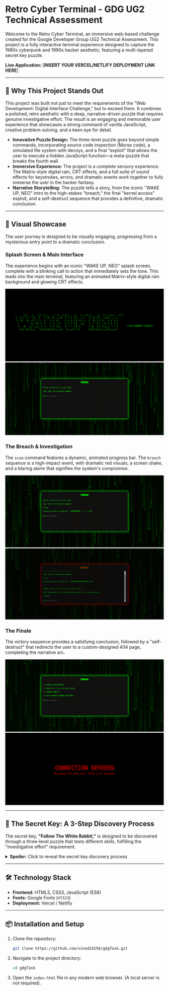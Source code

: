 # Retro Cyber Terminal - GDG UG2 Technical Assessment

Welcome to the Retro Cyber Terminal, an immersive web-based challenge created for the Google Developer Group UG2 Technical Assessment. This project is a fully interactive terminal experience designed to capture the 1980s cyberpunk and 1990s hacker aesthetic, featuring a multi-layered secret key puzzle.

**Live Application:** [**INSERT YOUR VERCEL/NETLIFY DEPLOYMENT LINK HERE**]

---

## 🚀 Why This Project Stands Out

This project was built not just to meet the requirements of the "Web Development: Digital Interface Challenge," but to exceed them. It combines a polished, retro aesthetic with a deep, narrative-driven puzzle that requires genuine investigative effort. The result is an engaging and memorable user experience that showcases a strong command of vanilla JavaScript, creative problem-solving, and a keen eye for detail.

- **Innovative Puzzle Design:** The three-level puzzle goes beyond simple commands, incorporating source code inspection (Morse code), a simulated file system with decoys, and a final "exploit" that allows the user to execute a hidden JavaScript function—a meta-puzzle that breaks the fourth wall.
- **Immersive Experience:** The project is a complete sensory experience. The Matrix-style digital rain, CRT effects, and a full suite of sound effects for keystrokes, errors, and dramatic events work together to fully immerse the user in the hacker fantasy.
- **Narrative Storytelling:** The puzzle tells a story, from the iconic "WAKE UP, NEO" intro to the high-stakes "breach," the final "kernel access" exploit, and a self-destruct sequence that provides a definitive, dramatic conclusion.

---

## 📸 Visual Showcase

The user journey is designed to be visually engaging, progressing from a mysterious entry point to a dramatic conclusion.

### **Splash Screen & Main Interface**

The experience begins with an iconic "WAKE UP, NEO" splash screen, complete with a blinking call to action that immediately sets the tone. This leads into the main terminal, featuring an animated Matrix-style digital rain background and glowing CRT effects.

![Splash Screen](retroCyberTerminal/assets/images/Screenshot%202025-08-24%20163525.png)
![Main Terminal Interface](retroCyberTerminal/assets/images/Screenshot%202025-08-24%20163552.png)

### **The Breach & Investigation**

The `scan` command features a dynamic, animated progress bar. The `breach` sequence is a high-impact event, with dramatic red visuals, a screen shake, and a blaring alarm that signifies the system's compromise.

![Scan Animation](retroCyberTerminal/assets/images/Screenshot%202025-08-24%20163637.png)
![Breach Sequence Effect](retroCyberTerminal/assets/images/Screenshot%202025-08-24%20163652.png)

### **The Finale**

The victory sequence provides a satisfying conclusion, followed by a "self-destruct" that redirects the user to a custom-designed 404 page, completing the narrative arc.

![Victory Screen](retroCyberTerminal/assets/images/Screenshot%202025-08-24%20163833.png)
![404 Page](retroCyberTerminal/assets/images/Screenshot%202025-08-24%20163839.png)

---

## 🔑 The Secret Key: A 3-Step Discovery Process

The secret key, **"Follow The White Rabbit,"** is designed to be discovered through a three-level puzzle that tests different skills, fulfilling the "investigative effort" requirement.

<details>
  <summary><strong>Spoiler:</strong> Click to reveal the secret key discovery process</summary>
  
  1.  **Level 1: Observation & Interaction**
      * The user must run the `scan` command, which features an animated progress bar and reveals a hint about hoverable text.
      * By hovering over specific words in the hint, the user discovers the first fragment: **"Follow"**. A success chime confirms the discovery.

2.  **Level 2: Investigation & Exploitation**

    - The user must inspect the `index.html` source code to find a hidden Morse code comment.
    - Decoding the Morse code reveals the secret command: `breach`.
    - Running the `breach` command compromises the system, triggering dramatic red visual effects, a continuous alarm sound, and a screen shake. This unlocks new file system commands (`ls`, `cat`) and reveals the second fragment: **"THE WHITE"**.

3.  **Level 3: Deduction & Code Execution**
    - In the unstable system, the user must use `ls` and `cat` to investigate the newly available files, including several decoys designed to mislead them.
    - `debugger.log` reveals a "crashed" function named `grant_access(key)`.
    - `security_protocol.txt` reveals the key needed for that function: `0010067`.
    - The user must execute the hidden function directly from the terminal by typing `grant_access('0010067')`. This "exploit," made possible by a fallback to `eval()`, simulates a vulnerability in the terminal itself. It reveals the final fragment, **"RABBIT"**, and triggers the self-destruct finale.

</details>

---

## 🛠️ Technology Stack

- **Frontend:** HTML5, CSS3, JavaScript (ES6)
- **Fonts:** Google Fonts (`VT323`)
- **Deployment:** Vercel / Netlify

---


## 📦 Installation and Setup

1.  Clone the repository:
    ```bash
    git clone https://github.com/vinod24256/gdgTask.git
    ```
2.  Navigate to the project directory:
    ```bash
    cd gdgTask
    ```
3.  Open the `index.html` file in any modern web browser. (A local server is not required).

